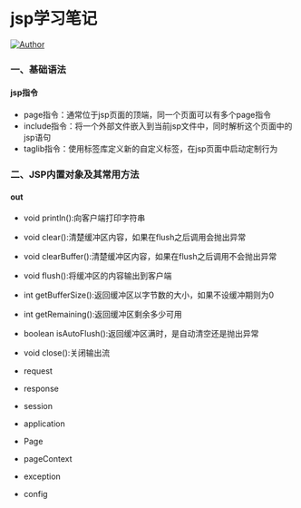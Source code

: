 # jsp学习笔记

[![Author](https://img.shields.io/badge/author-chaohu-lightgrey.svg)](https://github.com/chaohu)

### 一、基础语法

#### jsp指令
* page指令：通常位于jsp页面的顶端，同一个页面可以有多个page指令
* include指令：将一个外部文件嵌入到当前jsp文件中，同时解析这个页面中的jsp语句
* taglib指令：使用标签库定义新的自定义标签，在jsp页面中启动定制行为

### 二、JSP内置对象及其常用方法

#### out
* void println():向客户端打印字符串
* void clear():清楚缓冲区内容，如果在flush之后调用会抛出异常
* void clearBuffer():清楚缓冲区内容，如果在flush之后调用不会抛出异常
* void flush():将缓冲区的内容输出到客户端
* int getBufferSize():返回缓冲区以字节数的大小，如果不设缓冲期则为0
* int getRemaining():返回缓冲区剩余多少可用
* boolean isAutoFlush():返回缓冲区满时，是自动清空还是抛出异常
* void close():关闭输出流



* request
* response
* session
* application
* Page
* pageContext
* exception
* config
